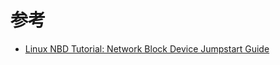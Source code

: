 

# 参考

* [Linux NBD Tutorial: Network Block Device Jumpstart Guide](http://www.thegeekstuff.com/2009/02/nbd-tutorial-network-block-device-jumpstart-guide/)